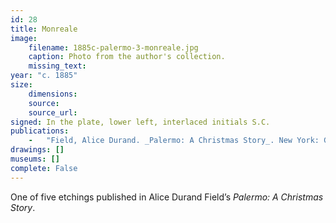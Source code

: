 ```yaml
---
id: 28
title: Monreale
image:
    filename: 1885c-palermo-3-monreale.jpg
    caption: Photo from the author's collection.
    missing_text: 
year: "c. 1885"
size:
    dimensions: 
    source: 
    source_url: 
signed: In the plate, lower left, interlaced initials S.C.
publications:
    -   "Field, Alice Durand. _Palermo: A Christmas Story_. New York: G.P. Putnam's Sons, 1885."
drawings: []
museums: []
complete: False
---
```

One of five etchings published in Alice Durand Field’s _Palermo: A Christmas Story_.